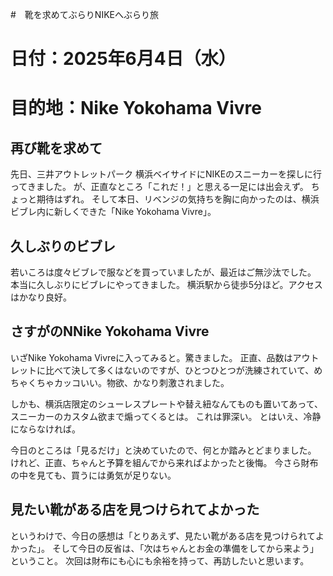 #　靴を求めてぶらりNIKEへぶらり旅

# 日付：2025年6月4日（水）
# 目的地：Nike Yokohama Vivre

## 再び靴を求めて
先日、三井アウトレットパーク 横浜ベイサイドにNIKEのスニーカーを探しに行ってきました。
が、正直なところ「これだ！」と思える一足には出会えず。
ちょっと期待はずれ。
そして本日、リベンジの気持ちを胸に向かったのは、横浜ビブレ内に新しくできた「Nike Yokohama Vivre」。

## 久しぶりのビブレ
若いころは度々ビブレで服などを買っていましたが、最近はご無沙汰でした。
本当に久しぶりにビブレにやってきました。
横浜駅から徒歩5分ほど。アクセスはかなり良好。

## さすがのNNike Yokohama Vivre
いざNike Yokohama Vivreに入ってみると。驚きました。
正直、品数はアウトレットに比べて決して多くはないのですが、ひとつひとつが洗練されていて、めちゃくちゃカッコいい。物欲、かなり刺激されました。

しかも、横浜店限定のシューレスプレートや替え紐なんてものも置いてあって、スニーカーのカスタム欲まで煽ってくるとは。
これは罪深い。
とはいえ、冷静にならなければ。

今日のところは「見るだけ」と決めていたので、何とか踏みとどまりました。
けれど、正直、ちゃんと予算を組んでから来ればよかったと後悔。
今さら財布の中を見ても、買うには勇気が足りない。

## 見たい靴がある店を見つけられてよかった
というわけで、今日の感想は「とりあえず、見たい靴がある店を見つけられてよかった」。
そして今日の反省は、「次はちゃんとお金の準備をしてから来よう」ということ。
次回は財布にも心にも余裕を持って、再訪したいと思います。

